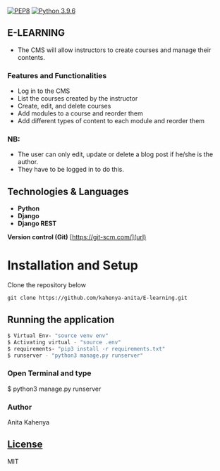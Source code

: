 [![PEP8](https://img.shields.io/badge/code%20style-pep8-orange.svg)](https://www.python.org/dev/peps/pep-0008/)
[![Python 3.9.6](https://img.shields.io/badge/python-3.9.6-blue.svg)](https://www.python.org/downloads/release/python-360/)

## E-LEARNING
- The CMS will allow instructors to create courses and manage their contents. 

###  Features and Functionalities
-  Log in to the CMS 
-  List the courses created by the instructor 
-  Create, edit, and delete courses 
-  Add modules to a course and reorder them 
-  Add different types of content to each module and reorder them

### NB:

- The user can only edit, update or delete a blog post if he/she is the author.
- They have to be logged in to do this.


## Technologies & Languages

- **Python**
- **Django**
- **Django REST**

**Version control (Git)** [https://git-scm.com/](url)

# Installation and Setup

Clone the repository below

```
git clone https://github.com/kahenya-anita/E-learning.git
```

## Running the application

```bash
$ Virtual Env- "source venv env"
$ Activating virtual - "source .env"
$ requirements- "pip3 install -r requirements.txt"
$ runserver - "python3 manage.py runserver"
```
### Open Terminal and type
$ python3 manage.py runserver


### Author

Anita Kahenya

## [License](LICENSE)

MIT

